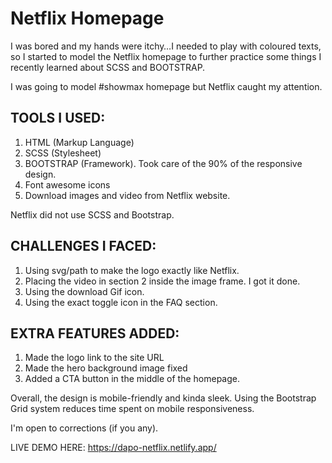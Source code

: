 ﻿# Netflix Homepage

I was bored and my hands were itchy…I needed to play with coloured texts, so I started to model the Netflix homepage to further practice some things I recently learned about SCSS and BOOTSTRAP.

I was going to model #showmax homepage but Netflix caught my attention.

## TOOLS I USED:

1. HTML (Markup Language)
2. SCSS (Stylesheet)
3. BOOTSTRAP (Framework). Took care of the 90% of the responsive design.
4. Font awesome icons
5. Download images and video from Netflix website.

Netflix did not use SCSS and Bootstrap.

## CHALLENGES I FACED:
1. Using svg/path to make the logo exactly like Netflix.
2. Placing the video in section 2 inside the image frame. I got it done.
3. Using the download Gif icon.
4. Using the exact toggle icon in the FAQ section.

## EXTRA FEATURES ADDED:
1. Made the logo link to the site URL
2. Made the hero background image fixed
3. Added a CTA button in the middle of the homepage.

Overall, the design is mobile-friendly and kinda sleek. Using the Bootstrap Grid system reduces time spent on mobile responsiveness.

I'm open to corrections (if you any).

LIVE DEMO HERE: https://dapo-netflix.netlify.app/

